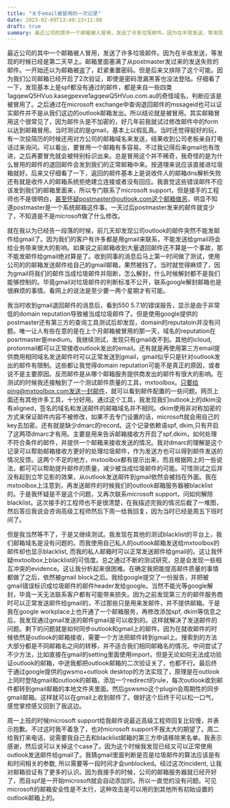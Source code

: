 ```yaml
---
title: "关于email被冒用的一次记录"
date: 2023-02-09T13:49:22+11:00
draft: true
summary: 最近公司的其中一个邮箱被人冒用，发送了许多垃圾邮件。因为在半夜发送，等发现的时候已经是第二天早上。邮箱里面塞满了从postmaster发过来的发送失败的邮件。一开始还以为邮箱被盗了，赶紧重置密码。但是后来又排除了这个可能。因为我们公司邮箱已经开启了2次验证，即使是密码泄漏黑客也没法登陆。仔细看了一下，发现基本上是spf都没有通过的邮件，所以应该是被冒用了。之后通过在microsoft exchange中查询退回邮件的mssageid也证实邮件并不是从我们这边发出。所以结论就是被冒用。
---
```


最近公司的其中一个邮箱被人冒用，发送了许多垃圾邮件。因为在半夜发送，等发现的时候已经是第二天早上。邮箱里面塞满了从postmaster发过来的发送失败的邮件。一开始还以为邮箱被盗了，赶紧重置密码。但是后来又排除了这个可能。因为我们公司邮箱已经开启了2次验证，即使是密码泄漏黑客也没法登陆。仔细看了一下，发现基本上是spf都没有通过的邮件，都是来自一些四类1agqewQ5HVuo.kasegpexve1agqewQ5HVuo.com.au的奇怪域名，判断应该是被冒用了。之后通过在microsoft exchange中查询退回邮件的mssageid也可以证实邮件并不是从我们这边的outlook邮箱发出。所以结论就是被冒用。其实邮箱冒用这个很常见了，因为邮件头是不加密的，好几年前我就试过修改邮件中的form以达到邮箱冒用。当时测试的是gmail，基本上以假乱真。当时还觉得挺好的玩，有一次投简历的时候还用对方公司的邮箱域名来发送，结果收到公司老板亲自打电话过来询问。可以看出，要冒用一个邮箱有多容易。不过我记得后来gmail也有改进，之后再要冒充就会被特别标识出来。总是冒用这个并不稀奇，我奇怪的是为什么冒用的邮件的退回邮件会发到我们的正常邮箱中来。按道理来说应该直接进垃圾箱就好。后来又仔细看了一下，返回的邮件基本上是说收件人的邮箱dns解析失败还有就是收件人的邮箱系统拒绝建立连接或者没有回应。我直觉这些错误邮件不应该发到我们的邮箱里面来，所以专门联系了microsoft support，但是接手的工程师也不是很明白，甚至怀疑postmaster@outlook.com这个邮箱做恶，明显不知道postmaster是一个系统邮箱这件事。一天过后postmaster发来的邮件就变少了，不知道是不是microsoft做了什么修改。

就在我以为已经告一段落的时候，前几天却发现公司outlook的邮件突然不能发邮件给gmail了。因为我们的客户有许多都是用gmail来联系，不能发送给gmail将会给业务带来很大的影响。如果说之前邮箱收到大量退回邮件还不算是一个事故，那不能发邮件给gmail绝对算是了。收到同事的消息后马上第一时间做了测试，使用公司的的邮箱发送邮件给自己的gmail邮箱，果然被挡了。当时就觉得麻烦了，因为gmail将我们的邮件当成垃圾邮件并阻断，怎么解封，什么时候解封都不是我们能够控制的。毕竟gmail对垃圾邮件的判断标准不公开，联系google解封邮箱也是很麻烦的事情。看网上的说法是至少要一两个星期才有可能。

我当时收到gmail退回邮件的消息后，看到550 5.7.1的错误报告，显示是由于非常低的domain reputation导致被当成垃圾邮件了。但是使用google提供的postmaster还有第三方的查询工具测试后却发现，domain的reputatoin并没有问题。唯一让人有些在意的是在上个月邮箱被冒用的那一天，域名的reputation在posrtmaster是medium。我继续测试，发现只有gmail收不到。其他的icloud, protonmail都可以正常接收outlook发出的email。还有就是再使用第三方email提供商用相同域名发送邮件时可以正常发送到gmail，gmail似乎只是针对outlook发出的邮件有限制。这些都让我觉得domain reputation可能不是真正的原因，或者说不是主要原因。反而邮件是从哪个邮箱服务提供商发出的邮件有很大的影响。在测试的时候我还接触到了一个测试邮件质量的工具，mxtoolbox。只要给ping@mxtoolbox.com发送一封邮件，就可以看到邮件配置的一些问题。网页上面还有其他许多工具，十分好用。通过这个工具，我发现我们outlook上的dkim没有aligned，签名的域名和发送邮件的邮箱域名并不相同。dkim使用非对称加密的方式来保证邮件内容不被修改，如果不去专门设置的话，microsoft就会用自己的key去加密。还有就是缺少dmarc的record。这个记录依赖语spf, dkim,只有开启了这两项dmarc才有用。主要是用来告诉邮箱接收方开启了spf,dkim，如何处理不符合条件的邮件，并提供一个邮箱来接收发送的情况。我对dmarc的理解是这个记录可以帮助邮箱接收方更好的处理垃圾邮件，作为发送方也可以得到邮件发送的情况反馈。这两个不足的地方，mxtoolbox都有提示出来，而且根据网上的一些说法，都可可以帮助提升邮件的质量，减少被当成垃圾邮件的可能。可惜测试之后并没有起到立竿见影的效果，从outlook发送邮件到gmail依然会被挡在外面。我在mxtoolbox上注意到，再发送邮件的时候我们的outlook邮箱服务器被blacklist的。于是我怀疑是不是这个问题，又再次联系microsoft support，问如何解除blacklist。这次接手的工程师也不是很清楚，在我描述完我的情况后截了一堆图，然后答应我说会咨询高级工程师然后下周一给我回复，因为当时已经是周五下班时间了。

但是我当然等不了，于是又继续测试。我发现在其他的测试blacklist的平台上，我们邮箱域名是没有问题的。而我使用自己私人的outlook邮箱发送给mxtoolbox的邮件却也显示blacklist, 而我的私人邮箱时可以正常发送邮件给gmail的。这让我怀疑mxtoolbox上blacklist的可信度。总之通过不断的测试研究，总是会发现一些相互冲突的evidence。这让我分析起来很困难。在确定我把能提高邮件质量的事情都做了之后，依然被gmail block之后。我给google提交了一份报告，并把被gmail错误标识成垃圾邮件的邮件header发给google。当然不能光等google解封，毕竟一天无法联系客户都有可能带来损失。因为之前发现第三方的邮件服务商时可以正常发送邮件给gmail的，不过那些只是用来发邮件，并不提供邮箱。于是我在google workplace上也开通了一个邮箱服务，再修改添加spf, dkim等信息之后，我发现通过gmail发送的邮件gmail是可以收到的。这样就解决了发送邮件的问题。剩下的问题就是如何同步outlook和gmail上的邮件。因为在就收邮件的时候依然是outlook的邮箱接收，需要一个方法把邮件转到gmail上。搜索到的方法大部分都是不同邮箱名之间的转移，并不适合我们相同邮箱名的情况。中间尝试了不少方法，比如直接在gmail的setting里面使用import，但是无论如何无法成功验证outlook的邮箱，中途我都把outlook邮箱的二次验证关了，也都不行。最后终于通过google提供的gwsmo+outlook desktop的方法实现了，原理是在outlook上同时登陆gmail和outlook的邮箱，添加一个redirect的rule，每次outlook收到邮件都转到gmail邮箱的本地文件夹里面。然后gswsmo这个plugin会周期性的同步gmail邮箱。这样就可以在gmail上收到邮件了。做好这个后终于可以松一口气，感觉掌控感又回到了我这边。

周一上班的时候microsoft support给我邮件说最近高级工程师回复比较慢，并表示抱歉。不过这时我不着急了，也对microsoft support不报太大的期望了。周二给我打来电话，说需要我自己去和blacklist邮箱的第三方申请移除黑名单。我表示感谢，然后说可以关掉这个case了。因为这个时候我发现已经又可以正常使用outlook发送邮件给gmail了。我猜gmail里面判断是否是垃圾邮件的算法应该是有和时间相关的参数, 所以需要等一段时间才会unblocked。经过这次incident, 让我对邮箱验证有了更多的认识。因为我接手的时候，公司的邮箱服务器就已经开好了，而且spf是一开始microsoft就会自动添加的。所以一直觉的没有问题。可见microsoft的邮箱安全性是不太行，这种攻击是可以用的到其他所有初始设置的outlook邮箱上的。